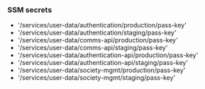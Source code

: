 ### SSM secrets

- '/services/user-data/authentication/production/pass-key'
- '/services/user-data/authentication/staging/pass-key'
- '/services/user-data/comms-api/production/pass-key'
- '/services/user-data/comms-api/staging/pass-key'
- '/services/user-data/authentication-api/production/pass-key'
- '/services/user-data/authentication-api/staging/pass-key'
- '/services/user-data/society-mgmt/production/pass-key'
- '/services/user-data/society-mgmt/staging/pass-key'
